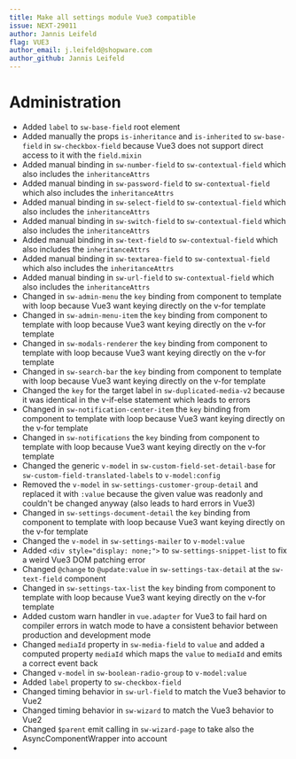 ```yaml
---
title: Make all settings module Vue3 compatible
issue: NEXT-29011
author: Jannis Leifeld
flag: VUE3
author_email: j.leifeld@shopware.com
author_github: Jannis Leifeld
---
```

# Administration
* Added `label` to `sw-base-field` root element
* Added manually the props `is-inheritance` and `is-inherited` to `sw-base-field` in `sw-checkbox-field` because Vue3 does not support direct access to it with the `field.mixin`
* Added manual binding in `sw-number-field` to `sw-contextual-field` which also includes the `inheritanceAttrs`
* Added manual binding in `sw-password-field` to `sw-contextual-field` which also includes the `inheritanceAttrs`
* Added manual binding in `sw-select-field` to `sw-contextual-field` which also includes the `inheritanceAttrs`
* Added manual binding in `sw-switch-field` to `sw-contextual-field` which also includes the `inheritanceAttrs`
* Added manual binding in `sw-text-field` to `sw-contextual-field` which also includes the `inheritanceAttrs`
* Added manual binding in `sw-textarea-field` to `sw-contextual-field` which also includes the `inheritanceAttrs`
* Added manual binding in `sw-url-field` to `sw-contextual-field` which also includes the `inheritanceAttrs`
* Changed in `sw-admin-menu` the `key` binding from component to template with loop because Vue3 want keying directly on the v-for template
* Changed in `sw-admin-menu-item` the `key` binding from component to template with loop because Vue3 want keying directly on the v-for template
* Changed in `sw-modals-renderer` the `key` binding from component to template with loop because Vue3 want keying directly on the v-for template
* Changed in `sw-search-bar` the `key` binding from component to template with loop because Vue3 want keying directly on the v-for template
* Changed the `key` for the target label in `sw-duplicated-media-v2` because it was identical in the v-if-else statement which leads to errors
* Changed in `sw-notification-center-item` the `key` binding from component to template with loop because Vue3 want keying directly on the v-for template
* Changed in `sw-notifications` the `key` binding from component to template with loop because Vue3 want keying directly on the v-for template
* Changed the generic `v-model` in `sw-custom-field-set-detail-base` for `sw-custom-field-translated-labels` to `v-model:config`
* Removed the `v-model` in `sw-settings-customer-group-detail` and replaced it with `:value` because the given value was readonly and couldn't be changed anyway (also leads to hard errors in Vue3)
* Changed in `sw-settings-document-detail` the `key` binding from component to template with loop because Vue3 want keying directly on the v-for template
* Changed the `v-model` in `sw-settings-mailer` to `v-model:value`
* Added `<div style="display: none;">` to `sw-settings-snippet-list` to fix a weird Vue3 DOM patching error
* Changed `@change` to `@update:value` in `sw-settings-tax-detail` at the `sw-text-field` component
* Changed in `sw-settings-tax-list` the `key` binding from component to template with loop because Vue3 want keying directly on the v-for template
* Added custom warn handler in `vue.adapter` for Vue3 to fail hard on compiler errors in watch mode to have a consistent behavior between production and development mode
* Changed `mediaId` property in `sw-media-field` to `value` and added a computed property `mediaId` which maps the `value` to `mediaId` and emits a correct event back
* Changed `v-model` in `sw-boolean-radio-group` to `v-model:value`
* Added `label` property to `sw-checkbox-field`
* Changed timing behavior in `sw-url-field` to match the Vue3 behavior to Vue2
* Changed timing behavior in `sw-wizard` to match the Vue3 behavior to Vue2
* Changed `$parent` emit calling in `sw-wizard-page` to take also the AsyncComponentWrapper into account
* 
